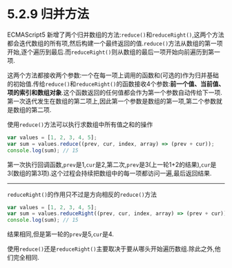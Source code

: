 # 5.2.9 归并方法

ECMAScript5  新增了两个归并数组的方法:`reduce()`和`reduceRight()`,这两个方法都会迭代数组的所有项,然后构建一个最终返回的值.`reduce()`方法从数组的第一项开始,逐个遍历到最后.而`reduceRight()`则从数组的最后一项开始向前遍历到第一项.

这两个方法都接收两个参数:一个在每一项上调用的函数和(可选的)作为归并基础的初始值.传给`reduce()`和`reduceRight()`的函数接收4个参数:**前一个值、当前值、项的索引和数组对象**.这个函数返回的任何值都会作为第一个参数自动传给下一项.第一次迭代发生在数组的第二项上,因此第一个参数是数组的第一项,第二个参数就是数组的第二项.

使用`reduce()`方法可以执行求数组中所有值之和的操作

``` js .line-numbers
var values = [1, 2, 3, 4, 5];
var sum = values.reduce((prev, cur, index, array) => (prev + cur));
console.log(sum); // 15
```

第一次执行回调函数,`prev`是1,`cur`是2,第二次,`prev`是3(上一轮1+2的结果),`cur`是3(数组的第3项).这个过程会持续把数组中的每一项都访问一遍,最后返回结果.

---

`reduceRight()`的作用只不过是方向相反的`reduce()`方法

``` js .line-numbers
var values = [1, 2, 3, 4, 5];
var sum = values.reduceRight((prev, cur, index, array) => (prev + cur));
console.log(sum); // 15
```

结果相同,但是第一轮的`prev`是5,`cur`是4.

使用`reduce()`还是`reduceRight()`主要取决于要从哪头开始遍历数组.除此之外,他们完全相同.
